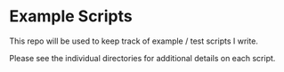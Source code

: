 # Example Scripts

This repo will be used to keep track of example / test scripts I write. 

Please see the individual directories for additional details on each script.

